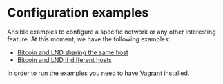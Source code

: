 # Configuration examples

Ansible examples to configure a specific network or any other interesting feature. At this moment, we have the
following examples:

* [Bitcoin and LND sharing the same host](same-host)
* [Bitcoin and LND if different hosts](multi-host)

In order to run the examples you need to have [Vagrant](https://www.vagrantup.com/) installed.
